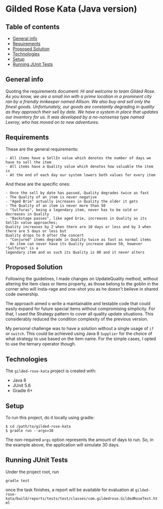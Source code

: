 # Gilded Rose Kata (Java version)

## Table of contents
* [General info](#general-info)
* [Requirements](#requirements)
* [Proposed Solution](#proposed-solution)
* [Technologies](#technologies)
* [Setup](#setup)
* [Running JUnit Tests](#running-junit-tests)

## General info
Quoting the requirements document:
_Hi and welcome to team Gilded Rose. As you know, we are a small inn with a prime location in a
prominent city ran by a friendly innkeeper named Allison. We also buy and sell only the finest goods.
Unfortunately, our goods are constantly degrading in quality as they approach their sell by date. We
have a system in place that updates our inventory for us. It was developed by a no-nonsense type named
Leeroy, who has moved on to new adventures._

## Requirements
These are the general requirements:

	- All items have a SellIn value which denotes the number of days we have to sell the item
	- All items have a Quality value which denotes how valuable the item is
	- At the end of each day our system lowers both values for every item

And these are the specific ones:

	- Once the sell by date has passed, Quality degrades twice as fast
	- The Quality of an item is never negative
	- "Aged Brie" actually increases in Quality the older it gets
	- The Quality of an item is never more than 50
	- "Sulfuras", being a legendary item, never has to be sold or decreases in Quality
	- "Backstage passes", like aged brie, increases in Quality as its SellIn value approaches;
	Quality increases by 2 when there are 10 days or less and by 3 when there are 5 days or less but
	Quality drops to 0 after the concert
	- "Conjured" items degrade in Quality twice as fast as normal items
    - An item can never have its Quality increase above 50, however "Sulfuras" is a
    legendary item and as such its Quality is 80 and it never alters

## Proposed Solution
Following the guidelines, I made changes on UpdateQuality method, without altering the Item class or Items property, as those belong to the
goblin in the corner who will insta-rage and one-shot you as he doesn't believe in shared code
ownership.

The approach aimed o write a maintainable and testable code that could easily expand for future special items without compromising simplicity.
For that, I used the Strategy pattern to cover all quality update situations.
This considerably reduced the condition complexity of the previous version.

My personal challenge was to have a solution without a single usage of `if` or `switch`.
This could be achieved using Java 8 `Supplier` for the choice of what strategy to use based on the item name.
For the simple cases, I opted to use the ternary operator though.

## Technologies
The `gilded-rose-kata` project is created with:
* Java 8
* JUnit 5.6
* Gradle 6+

## Setup
To run this project, do it locally using gradle:

    $ cd /path/to/gilded-rose-kata
    $ gradle run --args=30

The non-required `args` option represents the amount of days to run.
So, in the example above, the application will simulate 30 days.

## Running JUnit Tests
Under the project root, run

    gradle test

once the task finishes, a report will be available for evaluation at
`gilded-rose-kata/build/reports/tests/test/classes/com.gildedrose.GildedRoseTest.html`
